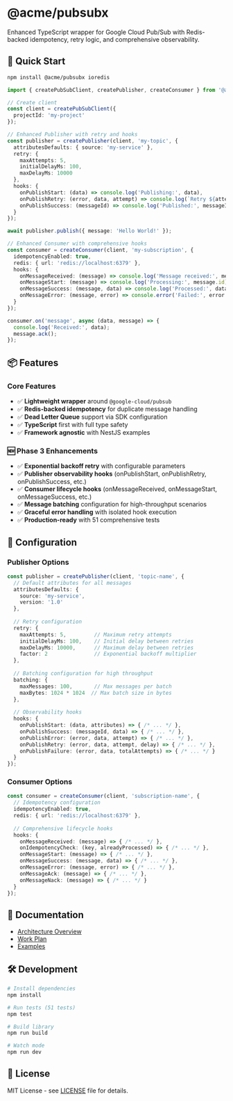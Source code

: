 # @acme/pubsubx

Enhanced TypeScript wrapper for Google Cloud Pub/Sub with Redis-backed idempotency, retry logic, and comprehensive observability.

## 🚀 Quick Start

```bash
npm install @acme/pubsubx ioredis
```

```typescript
import { createPubSubClient, createPublisher, createConsumer } from '@acme/pubsubx';

// Create client
const client = createPubSubClient({
  projectId: 'my-project'
});

// Enhanced Publisher with retry and hooks
const publisher = createPublisher(client, 'my-topic', {
  attributesDefaults: { source: 'my-service' },
  retry: {
    maxAttempts: 5,
    initialDelayMs: 100,
    maxDelayMs: 10000
  },
  hooks: {
    onPublishStart: (data) => console.log('Publishing:', data),
    onPublishRetry: (error, data, attempt) => console.log(`Retry ${attempt}:`, error.message),
    onPublishSuccess: (messageId) => console.log('Published:', messageId)
  }
});

await publisher.publish({ message: 'Hello World!' });

// Enhanced Consumer with comprehensive hooks
const consumer = createConsumer(client, 'my-subscription', {
  idempotencyEnabled: true,
  redis: { url: 'redis://localhost:6379' },
  hooks: {
    onMessageReceived: (message) => console.log('Message received:', message.id),
    onMessageStart: (message) => console.log('Processing:', message.id),
    onMessageSuccess: (message, data) => console.log('Processed:', data),
    onMessageError: (message, error) => console.error('Failed:', error.message)
  }
});

consumer.on('message', async (data, message) => {
  console.log('Received:', data);
  message.ack();
});
```

## 📦 Features

### **Core Features**
- ✅ **Lightweight wrapper** around `@google-cloud/pubsub`
- ✅ **Redis-backed idempotency** for duplicate message handling
- ✅ **Dead Letter Queue** support via SDK configuration
- ✅ **TypeScript** first with full type safety
- ✅ **Framework agnostic** with NestJS examples

### **🆕 Phase 3 Enhancements**
- ✅ **Exponential backoff retry** with configurable parameters
- ✅ **Publisher observability hooks** (onPublishStart, onPublishRetry, onPublishSuccess, etc.)
- ✅ **Consumer lifecycle hooks** (onMessageReceived, onMessageStart, onMessageSuccess, etc.)
- ✅ **Message batching** configuration for high-throughput scenarios
- ✅ **Graceful error handling** with isolated hook execution
- ✅ **Production-ready** with 51 comprehensive tests

## 🔧 Configuration

### Publisher Options

```typescript
const publisher = createPublisher(client, 'topic-name', {
  // Default attributes for all messages
  attributesDefaults: { 
    source: 'my-service',
    version: '1.0'
  },
  
  // Retry configuration
  retry: {
    maxAttempts: 5,         // Maximum retry attempts
    initialDelayMs: 100,    // Initial delay between retries
    maxDelayMs: 10000,      // Maximum delay between retries
    factor: 2               // Exponential backoff multiplier
  },
  
  // Batching configuration for high throughput
  batching: {
    maxMessages: 100,       // Max messages per batch
    maxBytes: 1024 * 1024  // Max batch size in bytes
  },
  
  // Observability hooks
  hooks: {
    onPublishStart: (data, attributes) => { /* ... */ },
    onPublishSuccess: (messageId, data) => { /* ... */ },
    onPublishError: (error, data, attempt) => { /* ... */ },
    onPublishRetry: (error, data, attempt, delay) => { /* ... */ },
    onPublishFailure: (error, data, totalAttempts) => { /* ... */ }
  }
});
```

### Consumer Options

```typescript
const consumer = createConsumer(client, 'subscription-name', {
  // Idempotency configuration
  idempotencyEnabled: true,
  redis: { url: 'redis://localhost:6379' },
  
  // Comprehensive lifecycle hooks
  hooks: {
    onMessageReceived: (message) => { /* ... */ },
    onIdempotencyCheck: (key, alreadyProcessed) => { /* ... */ },
    onMessageStart: (message) => { /* ... */ },
    onMessageSuccess: (message, data) => { /* ... */ },
    onMessageError: (message, error) => { /* ... */ },
    onMessageAck: (message) => { /* ... */ },
    onMessageNack: (message) => { /* ... */ }
  }
});
```

## 📖 Documentation

- [Architecture Overview](./ARCHITECTURE.md)
- [Work Plan](./WORK_PLAN.md)
- [Examples](./examples/)

## 🛠️ Development

```bash
# Install dependencies
npm install

# Run tests (51 tests)
npm test

# Build library
npm run build

# Watch mode
npm run dev
```

## 📄 License

MIT License - see [LICENSE](./LICENSE) file for details.
